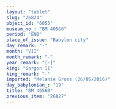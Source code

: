 ```yaml
---
layout: "tablet"
slug: "26824"
object_id: "6055"
museum_no_: "BM 40560"
period: "ENB"
place_of_issue: "Babylon city"
day_remark: "-"
month: "VII"
month_remark: "-"
year_remark: "[-]"
king: "Sargon II"
king_remark: "-"
imported: "Melanie Gross (26/05/2016)"
day_babylonian_: "19"
title: "BM 40560"
previous_item: "26827"
---
```

